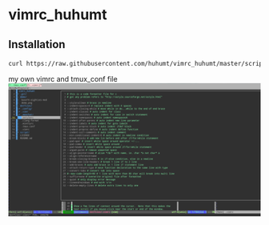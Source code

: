 # vimrc_huhumt

## Installation

```bash
curl https://raw.githubusercontent.com/huhumt/vimrc_huhumt/master/script/auto_install.sh | bash
```

my own vimrc and tmux_conf file
![alt text](https://raw.githubusercontent.com/huhumt/vimrc_huhumt/master/demo/demo.png)
